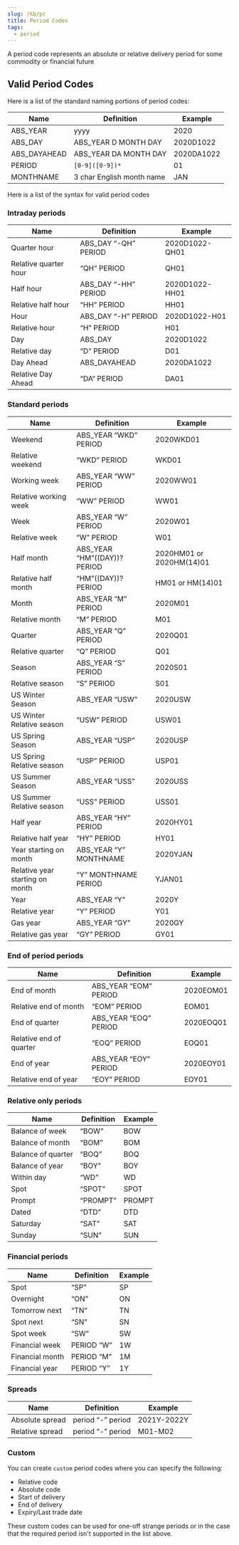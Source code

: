 ```yaml
---
slug: /kb/pc
title: Period Codes
tags:
  - period
---
```

A period code represents an absolute or relative delivery period for some commodity or financial future

## Valid Period Codes

Here is a list of the standard naming portions of period codes:

|**Name**|**Definition**|**Example**|
|-|-|-|
|ABS_YEAR|yyyy|2020|
|ABS_DAY|ABS_YEAR D MONTH DAY|2020D1022|
|ABS_DAYAHEAD|ABS_YEAR DA MONTH DAY|2020DA1022|
|PERIOD|```[0-9]([0-9])*```|01|
|MONTHNAME|3 char English month name|JAN|

Here is a list of the syntax for valid period codes

### Intraday periods

|**Name**|**Definition**|**Example**|
|-|-|-|
|Quarter hour|ABS_DAY “-QH” PERIOD|2020D1022-QH01|
|Relative quarter hour|“QH” PERIOD|QH01|
|Half hour|ABS_DAY “-HH” PERIOD|2020D1022-HH01|
|Relative half hour|“HH” PERIOD|HH01|
|Hour|ABS_DAY “-H” PERIOD|2020D1022-H01|
|Relative hour|“H” PERIOD|H01|
|Day|ABS_DAY|2020D1022|
|Relative day|“D” PERIOD|D01|
|Day Ahead|ABS_DAYAHEAD|2020DA1022|
|Relative Day Ahead|“DA“ PERIOD|DA01|

### Standard periods

|**Name**|**Definition**|**Example**|
|-|-|-|
|Weekend|ABS_YEAR “WKD” PERIOD|2020WKD01|
|Relative weekend|“WKD” PERIOD|WKD01|
|Working week|ABS_YEAR “WW” PERIOD|2020WW01|
|Relative working week|“WW” PERIOD|WW01|
|Week|ABS_YEAR “W” PERIOD|2020W01|
|Relative week|“W” PERIOD|W01|
|Half month|ABS_YEAR “HM”((DAY))? PERIOD|2020HM01 or 2020HM(14)01|
|Relative half month|“HM”((DAY))? PERIOD|HM01 or HM(14)01|
|Month|ABS_YEAR “M” PERIOD|2020M01|
|Relative month|“M” PERIOD|M01|
|Quarter|ABS_YEAR “Q” PERIOD|2020Q01|
|Relative quarter|“Q” PERIOD|Q01|
|Season|ABS_YEAR “S” PERIOD|2020S01|
|Relative season|“S” PERIOD|S01|
|US Winter Season|ABS_YEAR “USW”|2020USW|
|US Winter Relative season|“USW” PERIOD|USW01|
|US Spring Season|ABS_YEAR “USP”|2020USP|
|US Spring Relative season|“USP” PERIOD|USP01|
|US Summer Season|ABS_YEAR “USS”|2020USS|
|US Summer Relative season|“USS” PERIOD|USS01|
|Half year|ABS_YEAR “HY” PERIOD|2020HY01|
|Relative half year|“HY” PERIOD|HY01|
|Year starting on month|ABS_YEAR “Y” MONTHNAME|2020YJAN|
|Relative year starting on month|“Y” MONTHNAME PERIOD|YJAN01|
|Year|ABS_YEAR “Y”|2020Y|
|Relative year|“Y” PERIOD|Y01|
|Gas year|ABS_YEAR “GY”|2020GY|
|Relative gas year|“GY” PERIOD|GY01|

### End of period periods

|**Name**|**Definition**|**Example**|
|-|-|-|
|End of month|ABS_YEAR “EOM” PERIOD|2020EOM01|
|Relative end of month|“EOM” PERIOD|EOM01|
|End of quarter|ABS_YEAR “EOQ” PERIOD|2020EOQ01|
|Relative end of quarter|“EOQ” PERIOD|EOQ01|
|End of year|ABS_YEAR “EOY” PERIOD|2020EOY01|
|Relative end of year|“EOY” PERIOD|EOY01|

### Relative only periods

|**Name**|**Definition**|**Example**|
|-|-|-|
|Balance of week|“BOW”|BOW|
|Balance of month|“BOM”|BOM|
|Balance of quarter|“BOQ”|BOQ|
|Balance of year|“BOY”|BOY|
|Within day|“WD”|WD|
|Spot|“SPOT”|SPOT|
|Prompt|“PROMPT”|PROMPT|
|Dated|“DTD”|DTD|
|Saturday|“SAT”|SAT|
|Sunday|“SUN”|SUN|

### Financial periods

|**Name**|**Definition**|**Example**|
|-|-|-|
|Spot|“SP”|SP|
|Overnight|“ON”|ON|
|Tomorrow next|“TN”|TN|
|Spot next|“SN”|SN|
|Spot week|“SW”|SW|
|Financial week|PERIOD “W”|1W|
|Financial month|PERIOD “M”|1M|
|Financial year|PERIOD “Y”|1Y|

### Spreads

|**Name**|**Definition**|**Example**|
|-|-|-|
|Absolute spread|period “-” period|2021Y-2022Y|
|Relative spread|period “-” period|M01-M02|

### Custom
You can create `custom` period codes where you can specify the following:
* Relative code
* Absolute code
* Start of delivery
* End of delivery
* Expiry/Last trade date

These custom codes can be used for one-off strange periods or in the case that the required period isn't supported in the list above.

